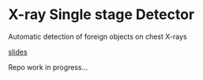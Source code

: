 # X-ray Single stage Detector

Automatic detection of foreign objects on chest X-rays

[slides](https://docs.google.com/presentation/d/1pvMsPgU7zL6WOWpaqlbGeptnXmy2EWrdy3k9fmjukYY/edit?usp=sharing)

Repo work in progress...
